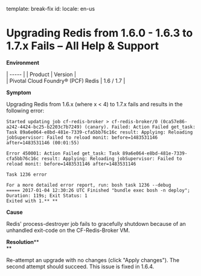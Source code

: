 template: break-fix
id:
locale: en-us
# Upgrading Redis from 1.6.0 - 1.6.3 to 1.7.x Fails – All Help & Support

**Environment**

| ----- |
|  Product |   Version |  
|  Pivotal Cloud Foundry® (PCF) Redis |   1.6 / 1.7 | 

**Symptom**

Upgrading Redis from 1.6.x (where x < 4) to 1.7.x fails and results in the following error: 
    
    
    Started updating job cf-redis-broker > cf-redis-broker/0 (0ca57e86-a242-4424-bc25-b2203c7b7249) (canary). Failed: Action Failed get_task: Task 89a6e064-e8bd-481e-7339-cfa5bb76c16c result: Applying: Reloading jobSupervisor: Failed to reload monit: before=1483531146 after=1483531146 (00:01:55)
    
    Error 450001: Action Failed get_task: Task 89a6e064-e8bd-481e-7339-cfa5bb76c16c result: Applying: Reloading jobSupervisor: Failed to reload monit: before=1483531146 after=1483531146
    
    Task 1236 error
    
    For a more detailed error report, run: bosh task 1236 --debug  
    ===== 2017-01-04 12:30:26 UTC Finished "bundle exec bosh -n deploy"; Duration: 119s; Exit Status: 1  
    Exited with 1.** **

**Cause**

Redis' process-destroyer job fails to gracefully shutdown because of an unhandled exit-code on the CF-Redis-Broker VM. 

**Resolution****  
**

Re-attempt an upgrade with no changes (click "Apply changes"). The second attempt should succeed. This issue is fixed in 1.6.4.
